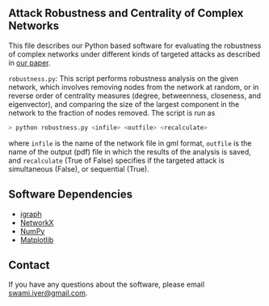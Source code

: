 ## Attack Robustness and Centrality of Complex Networks

This file describes our Python based software for evaluating the robustness 
of complex networks under different kinds of targeted attacks as described 
in [our paper](http://dx.doi.org/10.1371/journal.pone.0059613).

`robustness.py`: This script performs robustness analysis on the given 
network, which involves removing nodes from the network at random, or in 
reverse order of centrality measures (degree, betweenness, closeness, and 
eigenvector), and comparing the size of the largest component in the 
network to the fraction of nodes removed. The script is run as 

```bash
> python robustness.py <infile> <outfile> <recalculate>
```

where `infile` is the name of the network file in gml format, `outfile` is the 
name of the output (pdf) file in which the results of the analysis is 
saved, and `recalculate` (True of False) specifies if the targeted attack is 
simultaneous (False), or sequential (True).

## Software Dependencies

* [igraph](http://igraph.org/)
* [NetworkX](https://networkx.github.io/)
* [NumPy](http://www.numpy.org/)
* [Matplotlib](http://matplotlib.org/)

## Contact

If you have any questions about the software, please email 
swami.iyer@gmail.com.
